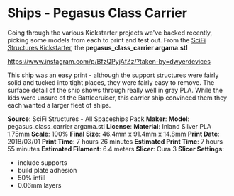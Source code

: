 # Ships - Pegasus Class Carrier

Going through the various Kickstarter projects we've backed recently, picking some models from each
to print and test out. From the [SciFi Structures Kickstarter](https://www.kickstarter.com/projects/1419392625/printable-scifi-structures-stl-file-pack-for-table), the
**pegasus_class_carrier argama.stl**

https://www.instagram.com/p/BfzQPyjAfZz/?taken-by=dwyerdevices

This ship was an easy print - although the support structures were fairly solid and tucked into tight places, they
were fairly easy to remove. The surface detail of the ship shows through really well in gray PLA. While the
kids were unsure of the Battlecruiser, this carrier ship convinced them they each wanted a larger fleet of ships.


**Source**: SciFi Structures - All Spaceships Pack
**Maker**: []()
**Model**: pegasus_class_carrier argama.stl
**License**:
**Material**: Inland Silver PLA 1.75mm
**Scale**: 100%
**Final Size**: 46.4mm x 91.4mm x 14.8mm
**Print Date**: 2018/03/01
**Print Time**: 7 hours 26 minutes
**Estimated Print Time**: 7 hours 55 minutes
**Estimated Filament**: 6.4 meters
**Slicer**: Cura 3
**Slicer Settings**:
 - include supports
 - build plate adhesion
 - 50% infill
 - 0.06mm layers